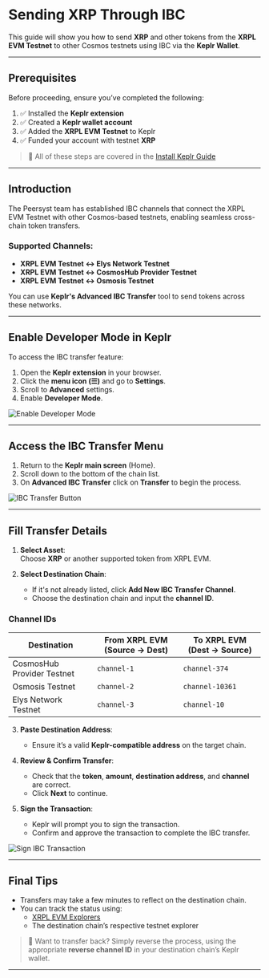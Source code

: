 # Sending XRP Through IBC

This guide will show you how to send **XRP** and other tokens from the **XRPL EVM Testnet** to other Cosmos testnets using IBC via the **Keplr Wallet**.

---

## Prerequisites

Before proceeding, ensure you’ve completed the following:

1. ✅ Installed the **Keplr extension**  
2. ✅ Created a **Keplr wallet account**  
3. ✅ Added the **XRPL EVM Testnet** to Keplr  
4. ✅ Funded your account with testnet **XRP**

> 📝 All of these steps are covered in the [Install Keplr Guide](./getting-started/install-keplr.md)

---

## Introduction

The Peersyst team has established IBC channels that connect the XRPL EVM Testnet with other Cosmos-based testnets, enabling seamless cross-chain token transfers.

### Supported Channels:

- **XRPL EVM Testnet ↔ Elys Network Testnet**
- **XRPL EVM Testnet ↔ CosmosHub Provider Testnet**
- **XRPL EVM Testnet ↔ Osmosis Testnet**

You can use **Keplr's Advanced IBC Transfer** tool to send tokens across these networks.

---

## Enable Developer Mode in Keplr

To access the IBC transfer feature:

1. Open the **Keplr extension** in your browser.
2. Click the **menu icon (☰)** and go to **Settings**.
3. Scroll to **Advanced** settings.
4. Enable **Developer Mode**.

![Enable Developer Mode](./images/keplr-developer-mode.png)

---

## Access the IBC Transfer Menu

1. Return to the **Keplr main screen** (Home).
2. Scroll down to the bottom of the chain list.
3. On **Advanced IBC Transfer** click on **Transfer** to begin the process.

![IBC Transfer Button](./images/keplr-ibc-transfer-button.png)

---

## Fill Transfer Details

1. **Select Asset**:  
   Choose **XRP** or another supported token from XRPL EVM.

2. **Select Destination Chain**:  
   - If it's not already listed, click **Add New IBC Transfer Channel**.
   - Choose the destination chain and input the **channel ID**.

### Channel IDs

| Destination                | From XRPL EVM (Source → Dest) | To XRPL EVM (Dest → Source) |
|----------------------------|-------------------------------|-----------------------------|
| CosmosHub Provider Testnet | `channel-1`                   | `channel-374`               |
| Osmosis Testnet            | `channel-2`                   | `channel-10361`             |
| Elys Network Testnet       | `channel-3`                   | `channel-10`                |

3. **Paste Destination Address**:  
   - Ensure it’s a valid **Keplr-compatible address** on the target chain.

4. **Review & Confirm Transfer**:  
   - Check that the **token**, **amount**, **destination address**, and **channel** are correct.
   - Click **Next** to continue.

5. **Sign the Transaction**:  
   - Keplr will prompt you to sign the transaction.
   - Confirm and approve the transaction to complete the IBC transfer.

![Sign IBC Transaction](./images/keplr-sign-ibc.png)

---

## Final Tips

- Transfers may take a few minutes to reflect on the destination chain.
- You can track the status using:
  - [XRPL EVM Explorers](../developers/resources/block-explorers.md)
  - The destination chain’s respective testnet explorer

> 🔁 Want to transfer back? Simply reverse the process, using the appropriate **reverse channel ID** in your destination chain’s Keplr wallet.

---